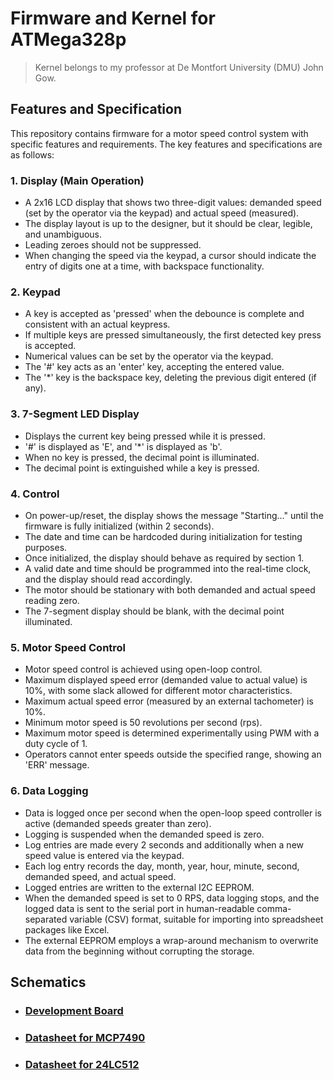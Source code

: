 # Firmware and Kernel for ATMega328p

> Kernel belongs to my professor at De Montfort University (DMU) John Gow.

## Features and Specification

This repository contains firmware for a motor speed control system with specific features and requirements. The key features and specifications are as follows:

### 1. Display (Main Operation)

- A 2x16 LCD display that shows two three-digit values: demanded speed (set by the operator via the keypad) and actual speed (measured).
- The display layout is up to the designer, but it should be clear, legible, and unambiguous.
- Leading zeroes should not be suppressed.
- When changing the speed via the keypad, a cursor should indicate the entry of digits one at a time, with backspace functionality.

### 2. Keypad

- A key is accepted as 'pressed' when the debounce is complete and consistent with an actual keypress.
- If multiple keys are pressed simultaneously, the first detected key press is accepted.
- Numerical values can be set by the operator via the keypad.
- The '#' key acts as an 'enter' key, accepting the entered value.
- The '\*' key is the backspace key, deleting the previous digit entered (if any).

### 3. 7-Segment LED Display

- Displays the current key being pressed while it is pressed.
- '#' is displayed as 'E', and '\*' is displayed as 'b'.
- When no key is pressed, the decimal point is illuminated.
- The decimal point is extinguished while a key is pressed.

### 4. Control

- On power-up/reset, the display shows the message "Starting..." until the firmware is fully initialized (within 2 seconds).
- The date and time can be hardcoded during initialization for testing purposes.
- Once initialized, the display should behave as required by section 1.
- A valid date and time should be programmed into the real-time clock, and the display should read accordingly.
- The motor should be stationary with both demanded and actual speed reading zero.
- The 7-segment display should be blank, with the decimal point illuminated.

### 5. Motor Speed Control

- Motor speed control is achieved using open-loop control.
- Maximum displayed speed error (demanded value to actual value) is 10%, with some slack allowed for different motor characteristics.
- Maximum actual speed error (measured by an external tachometer) is 10%.
- Minimum motor speed is 50 revolutions per second (rps).
- Maximum motor speed is determined experimentally using PWM with a duty cycle of 1.
- Operators cannot enter speeds outside the specified range, showing an 'ERR' message.

### 6. Data Logging

- Data is logged once per second when the open-loop speed controller is active (demanded speeds greater than zero).
- Logging is suspended when the demanded speed is zero.
- Log entries are made every 2 seconds and additionally when a new speed value is entered via the keypad.
- Each log entry records the day, month, year, hour, minute, second, demanded speed, and actual speed.
- Logged entries are written to the external I2C EEPROM.
- When the demanded speed is set to 0 RPS, data logging stops, and the logged data is sent to the serial port in human-readable comma-separated variable (CSV) format, suitable for importing into spreadsheet packages like Excel.
- The external EEPROM employs a wrap-around mechanism to overwrite data from the beginning without corrupting the storage.

## Schematics

- ### [Development Board](./schematics/Dev_Board_Project.pdf)
- ### [Datasheet for MCP7490](./schematics/MCHPS03117.pdf)
- ### [Datasheet for 24LC512](./schematics/MCHPS05656.pdf)
